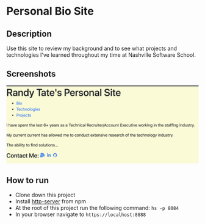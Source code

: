 # Personal Bio Site

## Description
<!-- the description will get bigger as the projects get bigger -->
Use this site to review my background and to see what projects and technologies I've learned throughout my time at Nashville Software School.

## Screenshots
![Bio Site Preview](https://raw.githubusercontent.com/rtate2/personal-bio-site/master/screenshots/Screen%20Shot%202019-09-29%20at%205.17.29%20PM.png)

## How to run
* Clone down this project
* Install [http-server](https://www.npmjs.com/package/http-server) from npm
* At the root of this project run the following command: `hs -p 8084`
* In your browser navigate to `https://localhost:8888`